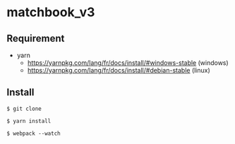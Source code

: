 # matchbook_v3

## Requirement
- yarn
  - https://yarnpkg.com/lang/fr/docs/install/#windows-stable (windows)
  - https://yarnpkg.com/lang/fr/docs/install/#debian-stable (linux)
  
## Install
`$ git clone`

`$ yarn install`

`$ webpack --watch`
